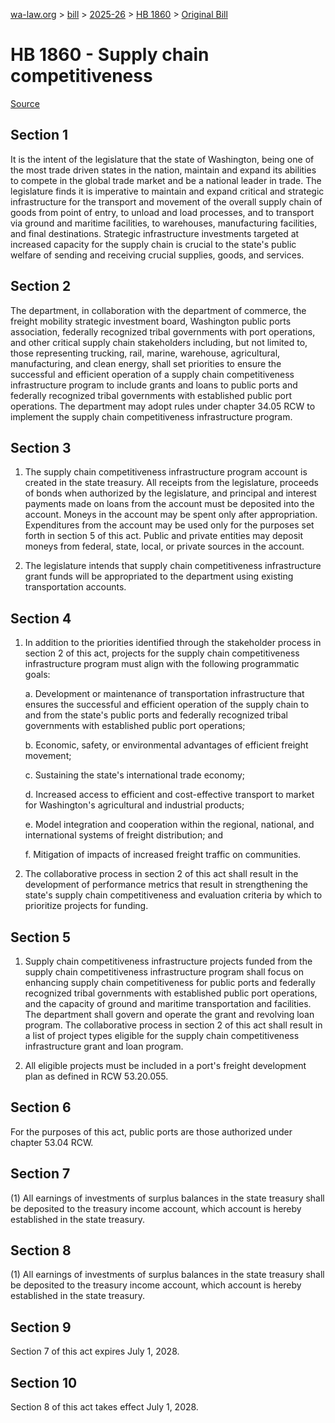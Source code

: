 [wa-law.org](/) > [bill](/bill/) > [2025-26](/bill/2025-26/) > [HB 1860](/bill/2025-26/hb/1860/) > [Original Bill](/bill/2025-26/hb/1860/1/)

# HB 1860 - Supply chain competitiveness

[Source](http://lawfilesext.leg.wa.gov/biennium/2025-26/Pdf/Bills/House%20Bills/1860.pdf)

## Section 1
It is the intent of the legislature that the state of Washington, being one of the most trade driven states in the nation, maintain and expand its abilities to compete in the global trade market and be a national leader in trade. The legislature finds it is imperative to maintain and expand critical and strategic infrastructure for the transport and movement of the overall supply chain of goods from point of entry, to unload and load processes, and to transport via ground and maritime facilities, to warehouses, manufacturing facilities, and final destinations. Strategic infrastructure investments targeted at increased capacity for the supply chain is crucial to the state's public welfare of sending and receiving crucial supplies, goods, and services.

## Section 2
The department, in collaboration with the department of commerce, the freight mobility strategic investment board, Washington public ports association, federally recognized tribal governments with port operations, and other critical supply chain stakeholders including, but not limited to, those representing trucking, rail, marine, warehouse, agricultural, manufacturing, and clean energy, shall set priorities to ensure the successful and efficient operation of a supply chain competitiveness infrastructure program to include grants and loans to public ports and federally recognized tribal governments with established public port operations. The department may adopt rules under chapter 34.05 RCW to implement the supply chain competitiveness infrastructure program.

## Section 3
1. The supply chain competitiveness infrastructure program account is created in the state treasury. All receipts from the legislature, proceeds of bonds when authorized by the legislature, and principal and interest payments made on loans from the account must be deposited into the account. Moneys in the account may be spent only after appropriation. Expenditures from the account may be used only for the purposes set forth in section 5 of this act. Public and private entities may deposit moneys from federal, state, local, or private sources in the account.

2. The legislature intends that supply chain competitiveness infrastructure grant funds will be appropriated to the department using existing transportation accounts.

## Section 4
1. In addition to the priorities identified through the stakeholder process in section 2 of this act, projects for the supply chain competitiveness infrastructure program must align with the following programmatic goals:

    a. Development or maintenance of transportation infrastructure that ensures the successful and efficient operation of the supply chain to and from the state's public ports and federally recognized tribal governments with established public port operations;

    b. Economic, safety, or environmental advantages of efficient freight movement;

    c. Sustaining the state's international trade economy;

    d. Increased access to efficient and cost-effective transport to market for Washington's agricultural and industrial products;

    e. Model integration and cooperation within the regional, national, and international systems of freight distribution; and

    f. Mitigation of impacts of increased freight traffic on communities.

2. The collaborative process in section 2 of this act shall result in the development of performance metrics that result in strengthening the state's supply chain competitiveness and evaluation criteria by which to prioritize projects for funding.

## Section 5
1. Supply chain competitiveness infrastructure projects funded from the supply chain competitiveness infrastructure program shall focus on enhancing supply chain competitiveness for public ports and federally recognized tribal governments with established public port operations, and the capacity of ground and maritime transportation and facilities. The department shall govern and operate the grant and revolving loan program. The collaborative process in section 2 of this act shall result in a list of project types eligible for the supply chain competitiveness infrastructure grant and loan program.

2. All eligible projects must be included in a port's freight development plan as defined in RCW 53.20.055.

## Section 6
For the purposes of this act, public ports are those authorized under chapter 53.04 RCW.

## Section 7
(1) All earnings of investments of surplus balances in the state treasury shall be deposited to the treasury income account, which account is hereby established in the state treasury.

## Section 8
(1) All earnings of investments of surplus balances in the state treasury shall be deposited to the treasury income account, which account is hereby established in the state treasury.

## Section 9
Section 7 of this act expires July 1, 2028.

## Section 10
Section 8 of this act takes effect July 1, 2028.
